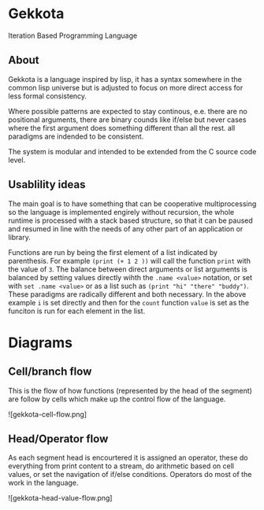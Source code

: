
# Gekkota
Iteration Based Programming Language

## About
Gekkota is a language inspired by lisp, it has a syntax somewhere in the common lisp universe but is adjusted to focus on more direct access for less formal consistency.

Where possible patterns are expected to stay continous, e.e. there are no positional arguments, there are binary counds like if/else but never cases where the first argument does something different than all the rest. all paradigms are indended to be consistent.

The system is modular and intended to be extended from the C source code level.

## Usablility ideas
The main goal is to have something that can be cooperative multiprocessing so the language is implemented engirely without recursion, the whole runtime is processed with a stack based structure, so that it can be paused and resumed in line with the needs of any other part of an application or library.

Functions are run by being the first element of a list indicated by parenthesis. For example `(print (+ 1 2 ))` will call the function `print` with the value of `3`. The balance between direct arguments or list arguments is balanced by setting values directly wihth the `.name <value>` notation, or set with `set .name <value>` or as a list such as `(print "hi" "there" "buddy")`. These paradigms are radically different and both necessary. In the above example `i` is set directly and then for the `count` function `value` is set as the funciton is run for each element in the list.

# Diagrams

## Cell/branch flow

This is the flow of how functions (represented by the head of the segment) are follow by cells which make up the control flow of the language.

![gekkota-cell-flow.png]

## Head/Operator flow 

As each segment head is encourtered it is assigned an operator, these do everything from print content to a stream, do arithmetic based on cell values, or set the navigation of if/else conditions. Operators do most of the work in the language.

![gekkota-head-value-flow.png]
